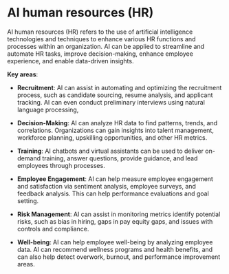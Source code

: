 # AI human resources (HR)

AI human resources (HR) refers to the use of artificial intelligence technologies and techniques to enhance various HR functions and processes within an organization. AI can be applied to streamline and automate HR tasks, improve decision-making, enhance employee experience, and enable data-driven insights.

**Key areas**:

* **Recruitment**: AI can assist in automating and optimizing the recruitment process, such as candidate sourcing, resume analysis, and applicant tracking. AI can even conduct preliminary interviews using natural language processing,

* **Decision-Making**: AI can analyze HR data to find patterns, trends, and correlations. Organizations can gain insights into talent management, workforce planning, upskilling opportunities, and other HR metrics.

* **Training**: AI chatbots and virtual assistants can be used to deliver on-demand training, answer questions, provide guidance, and lead employees through processes.

* **Employee Engagement**: AI can help measure employee engagement and satisfaction via sentiment analysis, employee surveys, and feedback analysis. This can help performance evaluations and goal setting.

* **Risk Management**: AI can assist in monitoring metrics identify potential risks, such as bias in hiring, gaps in pay equity gaps, and issues with controls and compliance.

* **Well-being**: AI can help employee well-being by analyzing employee data. AI can recommend wellness programs and health benefits, and can also help detect overwork, burnout, and performance improvement areas.
